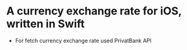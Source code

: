 # A currency exchange rate for iOS, written in Swift

- For fetch currency exchange rate used PrivatBank API
